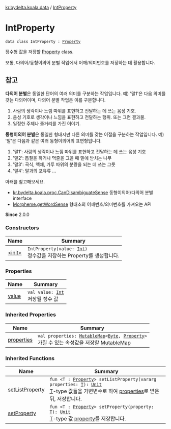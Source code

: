 [kr.bydelta.koala.data](../index.md) / [IntProperty](./index.md)

# IntProperty

`data class IntProperty : `[`Property`](../-property/index.md)

정수형 값을 저장할 [Property](../-property/index.md) class.

보통, 다의어/동형이의어 분별 작업에서 어깨/의미번호를 저장하는 데 활용합니다.

## 참고

**다의어 분별**은 동일한 단어의 여러 의미를 구분하는 작업입니다.
예) '말1'은 다음 의미를 갖는 다의어이며, 다의어 분별 작업은 이를 구분합니다.

1. 사람의 생각이나 느낌 따위를 표현하고 전달하는 데 쓰는 음성 기호.
2. 음성 기호로 생각이나 느낌을 표현하고 전달하는 행위. 또는 그런 결과물.
3. 일정한 주제나 줄거리를 가진 이야기.

**동형이의어 분별**은 동일한 형태지만 다른 의미를 갖는 어절을 구분하는 작업입니다.
예) '말'은 다음과 같은 여러 동형이의어의 표면형입니다.

1. '말1': 사람의 생각이나 느낌 따위를 표현하고 전달하는 데 쓰는 음성 기호
2. '말2': 톱질을 하거나 먹줄을 그을 때 밑에 받치는 나무
3. '말3': 곡식, 액체, 가루 따위의 분량을 되는 데 쓰는 그릇
4. '말4': 말과의 포유류
...

아래를 참고해보세요.

* [kr.bydelta.koala.proc.CanDisambiguateSense](../../kr.bydelta.koala.proc/-can-disambiguate-sense/index.md) 동형이의어/다의어 분별 interface
* [Morpheme.getWordSense](../-morpheme/get-word-sense.md) 형태소의 어깨번호/의미번호를 가져오는 API

**Since**
2.0.0

### Constructors

| Name | Summary |
|---|---|
| [&lt;init&gt;](-init-.md) | `IntProperty(value: `[`Int`](https://kotlinlang.org/api/latest/jvm/stdlib/kotlin/-int/index.html)`)`<br>정수값을 저장하는  Property를 생성합니다. |

### Properties

| Name | Summary |
|---|---|
| [value](value.md) | `val value: `[`Int`](https://kotlinlang.org/api/latest/jvm/stdlib/kotlin/-int/index.html)<br>저장될 정수 값 |

### Inherited Properties

| Name | Summary |
|---|---|
| [properties](../-property/properties.md) | `val properties: `[`MutableMap`](https://kotlinlang.org/api/latest/jvm/stdlib/kotlin.collections/-mutable-map/index.html)`<`[`Byte`](https://kotlinlang.org/api/latest/jvm/stdlib/kotlin/-byte/index.html)`, `[`Property`](../-property/index.md)`>`<br>가질 수 있는 속성값을 저장할 [MutableMap](https://kotlinlang.org/api/latest/jvm/stdlib/kotlin.collections/-mutable-map/index.html) |

### Inherited Functions

| Name | Summary |
|---|---|
| [setListProperty](../-property/set-list-property.md) | `fun <T : `[`Property`](../-property/index.md)`> setListProperty(vararg properties: `[`T`](../-property/set-list-property.md#T)`): `[`Unit`](https://kotlinlang.org/api/latest/jvm/stdlib/kotlin/-unit/index.html)<br>[T](../-property/set-list-property.md#T)-type 값들을 가변변수로 하여 [properties](../-property/set-list-property.md#kr.bydelta.koala.data.Property$setListProperty(kotlin.Array((kr.bydelta.koala.data.Property.setListProperty.T)))/properties)로 받은 뒤, 저장합니다. |
| [setProperty](../-property/set-property.md) | `fun <T : `[`Property`](../-property/index.md)`> setProperty(property: `[`T`](../-property/set-property.md#T)`): `[`Unit`](https://kotlinlang.org/api/latest/jvm/stdlib/kotlin/-unit/index.html)<br>[T](../-property/set-property.md#T)-type 값 [property](../-property/set-property.md#kr.bydelta.koala.data.Property$setProperty(kr.bydelta.koala.data.Property.setProperty.T)/property)를 저장합니다. |
